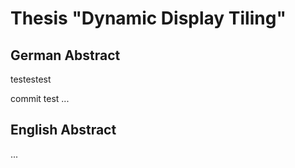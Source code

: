 # Thesis "Dynamic Display Tiling"

## German Abstract

testestest

commit test
...

## English Abstract 

...
